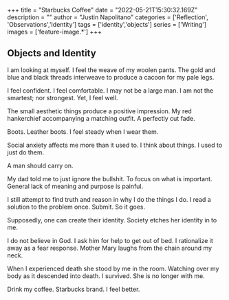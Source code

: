 +++
title = "Starbucks Coffee"
date = "2022-05-21T15:30:32.169Z"
description = ""
author = "Justin Napolitano"
categories = ['Reflection', 'Observations','Identity']
tags = ['identity','objects']
series = ['Writing']
images = ['feature-image.*']
+++


## Objects and Identity

I am looking at myself.  I feel the weave of my woolen pants.  The gold and blue and black threads interweave to produce a cacoon for my pale legs.  

I feel confident.  I feel comfortable.  I may not be a large man. I am not the smartest; nor strongest.  Yet, I feel well.  

The small aesthetic things produce a positive impression. My red hankerchief accompanying a matching outfit.  A perfectly cut fade.  

Boots.  Leather boots.  I feel steady when I wear them.

Social anxiety affects me more than it used to.  I think about things.  I used to just do them. 
 
A man should carry on.  

My dad told me to just ignore the bullshit.  To focus on what is important.  General lack of meaning and purpose is painful.

I still attempt to find truth and reason in why I do the things I do.  I read a solution to the problem once. Submit. So it goes.  

Supposedly, one can create their identity.  Society etches her identity in to me.

I do not believe in God.  I ask him for help to get out of bed.  I rationalize it away as a fear response.  Mother Mary laughs from the chain around my neck.  

When I experienced death she stood by me in the room.  Watching over my body as it descended into death.  I survived.  She is no longer with me.  

Drink my coffee.  Starbucks brand.  I feel better.  



